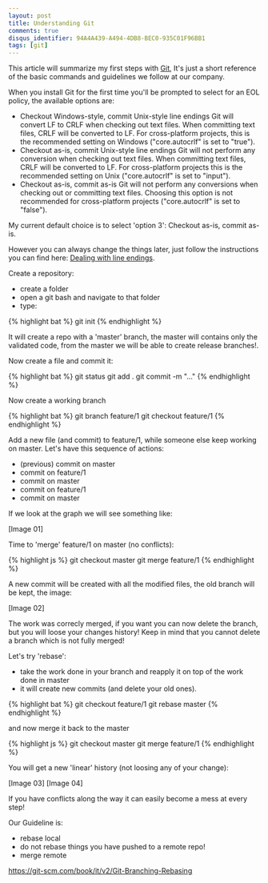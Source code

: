 ```yaml
---
layout: post
title: Understanding Git
comments: true
disqus_identifier: 94A4A439-A494-4DB8-BEC0-935C01F96BB1
tags: [git]
---
```


This article will summarize my first steps with [Git](https://git-scm.com),
It's just a short reference of the basic commands and guidelines we follow at our company.

When you install Git for the first time you'll be prompted to select for an EOL policy, the available options are:

- Checkout Windows-style, commit Unix-style line endings Git will convert LF to CRLF when checking out text files. When committing text files, CRLF will be converted to LF. For cross-platform projects, this is the recommended setting on Windows ("core.autocrlf" is set to "true").
- Checkout as-is, commit Unix-style line endings Git will not perform any conversion when checking out text files. When committing text files, CRLF will be converted to LF. For cross-platform projects this is the recommended setting on Unix ("core.autocrlf" is set to "input").
- Checkout as-is, commit as-is Git will not perform any conversions when checking out or committing text files. Choosing this option is not recommended for cross-platform projects ("core.autocrlf" is set to "false").

My current default choice is to select 'option 3': Checkout as-is, commit as-is. 

However you can always change the things later, just follow the instructions you can find here: [Dealing with line endings](https://help.github.com/articles/dealing-with-line-endings/).

Create a repository:

- create a folder
- open a git bash and navigate to that folder
- type:

{% highlight bat %}
git init
{% endhighlight %}

It will create a repo with a 'master' branch, the master will contains only the validated code, from the master we will be able to create release branches!.

Now create a file and commit it:

{% highlight bat %}
git status
git add .
git commit -m "..."
{% endhighlight %}

Now create a working branch

{% highlight bat %}
git branch feature/1
git checkout feature/1
{% endhighlight %}

Add a new file (and commit) to feature/1, while someone else keep working on master.
Let's have this sequence of actions:

- (previous) commit on master
- commit on feature/1
- commit on master
- commit on feature/1
- commit on master

If we look at the graph we will see something like:

[Image 01]

Time to 'merge' feature/1 on master (no conflicts):

{% highlight js %}
git checkout master
git merge feature/1
{% endhighlight %}

A new commit will be created with all the modified files, the old branch will be kept, the image:

[Image 02]

The work was correcly merged, if you want you can now delete the branch, but you will loose your changes history!
Keep in mind that you cannot delete a branch which is not fully merged!

Let's try 'rebase':

- take the work done in your branch and reapply it on top of the work done in master
- it will create new commits (and delete your old ones).

{% highlight bat %}
git checkout feature/1
git rebase master
{% endhighlight %}

and now merge it back to the master

{% highlight js %}
git checkout master
git merge feature/1
{% endhighlight %}

You will get a new 'linear' history (not loosing any of your change):

[Image 03]
[Image 04]

If you have conflicts along the way it can easily become a mess at every step!

Our Guideline is:
- rebase local
- do not rebase things you have pushed to a remote repo!
- merge remote

https://git-scm.com/book/it/v2/Git-Branching-Rebasing


